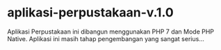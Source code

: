 # aplikasi-perpustakaan-v.1.0
Aplikasi Perpustakaan ini dibangun menggunakan PHP 7 dan Mode PHP Native. Aplikasi ini masih tahap pengembangan yang sangat serius...
